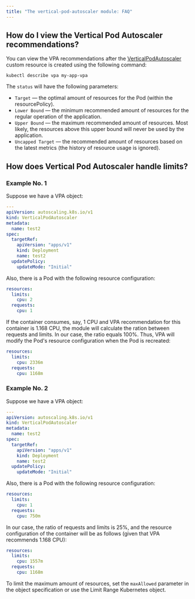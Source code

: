 ```yaml
---
title: "The vertical-pod-autoscaler module: FAQ"
---
```


## How do I view the Vertical Pod Autoscaler recommendations?

You can view the VPA recommendations after the [VerticalPodAutoscaler](cr.html#verticalpodautoscaler) custom resource is created using the following command:

```shell
kubectl describe vpa my-app-vpa
```

The `status` will have the following parameters:
- `Target` — the optimal amount of resources for the Pod (within the resourcePolicy).
- `Lower Bound` — the minimum recommended amount of resources for the regular operation of the application.
- `Upper Bound` — the maximum recommended amount of resources. Most likely, the resources above this upper bound will never be used by the application.
- `Uncapped Target` — the recommended amount of resources based on the latest metrics (the history of resource usage is ignored).

## How does Vertical Pod Autoscaler handle limits?

### Example No. 1

Suppose we have a VPA object:

```yaml
---
apiVersion: autoscaling.k8s.io/v1
kind: VerticalPodAutoscaler
metadata:
  name: test2
spec:
  targetRef:
    apiVersion: "apps/v1"
    kind: Deployment
    name: test2
  updatePolicy:
    updateMode: "Initial"
```

Also, there is a Pod with the following resource configuration:

```yaml
resources:
  limits:
    cpu: 2
  requests:
    cpu: 1
```

If the container consumes, say, 1 CPU and VPA recommendation for this container is 1.168 CPU, the module will calculate the ration between requests and limits. In our case, the ratio equals 100%.
Thus, VPA will modify the Pod's resource configuration when the Pod is recreated:

```yaml
resources:
  limits:
    cpu: 2336m
  requests:
    cpu: 1168m
```

### Example No. 2

Suppose we have a VPA object:

```yaml
---
apiVersion: autoscaling.k8s.io/v1
kind: VerticalPodAutoscaler
metadata:
  name: test2
spec:
  targetRef:
    apiVersion: "apps/v1"
    kind: Deployment
    name: test2
  updatePolicy:
    updateMode: "Initial"
```

Also, there is a Pod with the following resource configuration:

```yaml
resources:
  limits:
    cpu: 1
  requests:
    cpu: 750m
```

In our case, the ratio of requests and limits is 25%, and the resource configuration of the container will be as follows (given that VPA recommends 1.168 CPU):

```yaml
resources:
  limits:
    cpu: 1557m
  requests:
    cpu: 1168m
```

To limit the maximum amount of resources, set the `maxAllowed` parameter in the object specification or use the Limit Range Kubernetes object.
